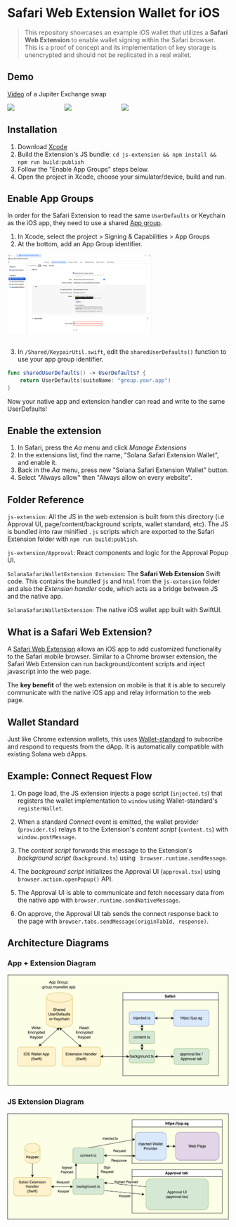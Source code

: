 # Safari Web Extension Wallet for iOS

> This repository showcases an example iOS wallet that utilizes a **Safari Web Extension** to enable wallet signing within the Safari browser.
> This is a proof of concept and its implementation of key storage is unencrypted and should not be replicated in a real wallet.

## Demo

[Video](https://github.com/Michaelsulistio/SolanaSafariWalletExtension/assets/18451967/b40ce3e3-33bb-4c60-9486-4b34f8db0076) of a Jupiter Exchange swap

<div style="display: flex;">
    <img src="assets/ExtensionScreen1.png" width="25%">
    &nbsp;<img src="assets/ExtensionScreen2.png" width="25%">
    &nbsp;<img src="assets/ExtensionScreen3.png" width="25%">
</div>

## Installation

1. Download [Xcode](https://developer.apple.com/xcode/)
2. Build the Extension's JS bundle: `cd js-extension && npm install && npm run build:publish`
3. Follow the "Enable App Groups" steps below.
4. Open the project in Xcode, choose your simulator/device, build and run.

## Enable App Groups

In order for the Safari Extension to read the same `UserDefaults` or Keychain as the iOS app, they need to use a shared [App group](https://developer.apple.com/documentation/xcode/configuring-app-groups).

1. In Xcode, select the project > Signing & Capabilities > App Groups
2. At the bottom, add an App Group identifier.

<div style="display: flex;">
    <img src="assets/AppGroup1.png" width="65%">
</div>

<br />

3. In `/Shared/KeypairUtil.swift`, edit the `sharedUserDefaults()` function to use your app group identifier.

```swift
func sharedUserDefaults() -> UserDefaults? {
    return UserDefaults(suiteName: "group.your.app")
}
```

Now your native app and extension handler can read and write to the same UserDefaults!

## Enable the extension

1. In Safari, press the _Aa_ menu and click _Manage Extensions_
2. In the extensions list, find the name, "Solana Safari Extension Wallet", and enable it.
3. Back in the _Aa_ menu, press new "Solana Safari Extension Wallet" button.
4. Select "Always allow" then "Always allow on every website".

## Folder Reference

`js-extension`: All the JS in the web extension is built from this directory (i.e Approval UI, page/content/background scripts, wallet standard, etc). The JS is bundled into raw minified `.js` scripts which are exported to the Safari Extension folder with `npm run build:publish`.

`js-extension/Approval`: React components and logic for the Approval Popup UI.

`SolanaSafariWalletExtension Extension`: The **Safari Web Extension** Swift code. This contains the bundled `js` and `html` from the `js-extension` folder and also the _Extension handler_ code, which acts as a bridge between JS and the native app.

`SolanaSafariWalletExtension`: The native iOS wallet app built with SwiftUI.

## What is a Safari Web Extension?

A [Safari Web Extension](https://developer.apple.com/documentation/safariservices/safari_web_extensions) allows an iOS app to add customized functionality to
the Safari mobile browser. Similar to a Chrome browser extension, the Safari Web Extension can run background/content scripts and inject javascript into the web page.

The **key benefit** of the web extension on mobile is that it is able to securely communicate with the native iOS app and relay information to the web page.

## Wallet Standard

Just like Chrome extension wallets, this uses [Wallet-standard](https://github.com/solana-labs/wallet-standard/tree/master) to subscribe and respond to requests from the dApp. It is automatically compatible with existing Solana web dApps.

## Example: Connect Request Flow

1. On page load, the JS extension injects a page script (`injected.ts`) that registers the wallet implementation to `window` using Wallet-standard's `registerWallet`.

2. When a standard _Connect_ event is emitted, the wallet provider (`provider.ts`) relays it to the Extension's _content script_ (`content.ts`) with `window.postMessage`.

3. The _content script_ forwards this message to the Extension's _background script_ (`background.ts`) using ` browser.runtime.sendMessage`.

4. The _background script_ initializes the Approval UI (`approval.tsx`) using `browser.action.openPopup()` API.

5. The Approval UI is able to communicate and fetch necessary data from the native app with `browser.runtime.sendNativeMessage`.

6. On approve, the Approval UI tab sends the connect response back to the page with `browser.tabs.sendMessage(originTabId, response)`.

## Architecture Diagrams

### App + Extension Diagram

![High Level Diagram](./assets/Diagram1.png)

### JS Extension Diagram

![JS Extension Diagram](./assets/Diagram2.png)

